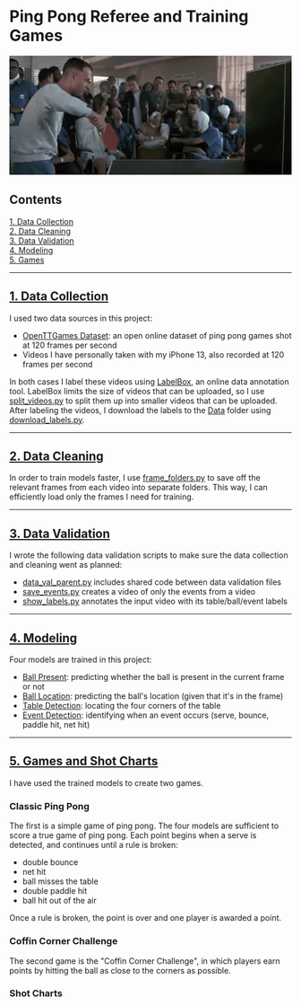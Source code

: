 # Ping Pong Referee and Training Games

<p align="center">
  <img src="./Misc/ForrestGump.gif" width=600 />
</p>


## Contents

[1. Data Collection](#Data-Collection)\
[2. Data Cleaning](#Data-Cleaning)\
[3. Data Validation](#Data-Validation)\
[4. Modeling](#Modeling)\
[5. Games](#Games)

<hr>

<a name="Data-Collection"></a>

## [1. Data Collection](Data_Collection/)

I used two data sources in this project:
- <a href="https://lab.osai.ai/">OpenTTGames Dataset</a>: an open online dataset of ping pong games shot at 120 frames per second
- Videos I have personally taken with my iPhone 13, also recorded at 120 frames per second

In both cases I label these videos using <a href="https://labelbox.com/">LabelBox</a>, an online data annotation tool.
LabelBox limits the size of videos that can be uploaded, so I use [split_videos.py](/Data_Collection/split_videos.py) to split them up into smaller videos that can be uploaded.
After labeling the videos, I download the labels to the [Data](/Data) folder using [download_labels.py](/Data_Collection/download_labels.py).


<hr>
<a name="Data-Cleaning"></a>

## [2. Data Cleaning](Data_Cleaning/)

In order to train models faster, I use [frame_folders.py](/Data_Cleaning/frame_folders.py) to save off the relevant frames from each video into separate folders.
This way, I can efficiently load only the frames I need for training.


<hr>
<a name="Data-Validation"></a>

## [3. Data Validation](Data_Validation/)

I wrote the following data validation scripts to make sure the data collection and cleaning went as planned:
- [data_val_parent.py](/Data_Validation/data_val_parent.py) includes shared code between data validation files
- [save_events.py](/Data_Validation/save_events.py) creates a video of only the events from a video
- [show_labels.py](/Data_Validation/show_labels.py) annotates the input video with its table/ball/event labels


<hr>
<a name="Modeling"></a>

## [4. Modeling](Modeling/)

Four models are trained in this project:
- [Ball Present](/Modeling/ball_present.py): predicting whether the ball is present in the current frame or not
- [Ball Location](/Modeling/ball_location.py): predicting the ball's location (given that it's in the frame)
- [Table Detection](/Modeling/table_detection.py): locating the four corners of the table
- [Event Detection](/Modeling/event_detection.py): identifying when an event occurs (serve, bounce, paddle hit, net hit)


<hr>
<a name="Games"></a>

## [5. Games and Shot Charts](Games/)

I have used the trained models to create two games. 

### Classic Ping Pong
The first is a simple game of ping pong. The four models are sufficient to score a true game of ping pong. Each point begins when a serve is detected, and continues until a rule is broken:
- double bounce
- net hit
- ball misses the table
- double paddle hit
- ball hit out of the air

Once a rule is broken, the point is over and one player is awarded a point.

### Coffin Corner Challenge
The second game is the "Coffin Corner Challenge", in which players earn points by hitting the ball as close to the corners as possible.


### Shot Charts
